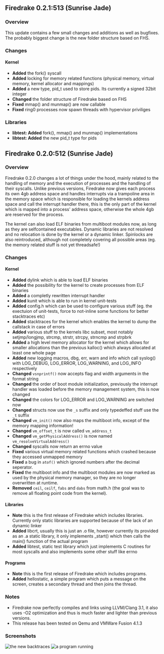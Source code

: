 ## Firedrake 0.2.1:513 (Sunrise Jade)
### Overview
This update contains a few small changes and additions as well as bugfixes. The probably biggest change is the new folder structure based on FHS.

### Changes
#### Kernel
 * **Added** the fork() syscall
 * **Added** locking for memory related functions (physical memory, virtual memory, kernel allocator and mappings)
 * **Added** a new type, pid_t used to store pids. Its currently a signed 32bit integer
 * **Changed** the folder structure of Firedrake based on FHS
 * **Fixed** mmap() and munmap() are now callable
 * **Fixed** ring0 processes now spawn threads with hypervisor priviliges

### Libraries
 * **libtest: Added** fork(), mmap() and munmap() implementations
 * **libtest: Added** the new pid_t type for pids


## Firedrake 0.2.0:512 (Sunrise Jade)
### Overview
Firedrake 0.2.0 changes a lot of things under the hood, mainly related to the handling of memory and the execution of processes and the handling of their syscalls.
Unlike previous versions, Firedrake now gives each process its own 4gb address space and handles interrupts via a trampoline area in the memory space which is responsible for loading the kernels address space and call the interrupt handler there, this is the only part of the kernel which is mapped into a process' address space, otherwise the whole 4gb are reserved for the process.

The kernel can also load ELF binaries from multiboot modules now, as long as they are selfcontained executables. Dynamic libraries are not resolved and no relocation is done by the kernel or a dynamic linker. Spinlocks are also reintroduced, although not completely covering all possible areas (eg. the memory related stuff is not yet threadsafe!)

### Changes
#### Kernel
 * **Added** dylink which is able to load ELF binaries
 * **Added** the possibility for the kernel to create processes from ELF binaries
 * **Added** a completly rewritten interrupt handler
 * **Added** kunit which is able to run in kernel unit-tests
 * **Added** config.h which can be used to configure various stuff (eg. the exectuion of unit-tests, force to not-inline some functions for better stacktraces etc)
 * **Added** stacktraces for the kernel which enables the kernel to dump the callstack in case of errors
 * **Added** various stuff to the kernels libc subset, most notably setjmp/longjmp, strcmp, strstr, strcpy, strncmp and strpbrk
 * **Added** a high level memory allocator for the kernel which allows for smaller allocations than the previous kalloc() which always allocated at least one whole page
 * **Added** new logging macros, dbg, err, warn and info which call syslog() with LOG_DEBUG, LOG_ERROR, LOG_WARNING, and LOG_INFO respectively
 * **Changed** `vsnprintf()` now accepts flag and width arguments in the format string
 * **Changed** the order of boot module initialization, previously the interrupt handler was loaded before the memory management system, this is now changed
 * **Changed** the colors for LOG_ERROR and LOG_WARNING are switched now
 * **Changed** structs now use the `_s` suffix and only typedeffed stuff use the `_t` suffix
 * **Changed** `vm_init()` now also maps the multiboot info, except of the memory mapping information!
 * **Changed** `vm_offset_t` is now called `vm_address_t`
 * **Changed** `vm_getPhysicalAddress()` is now named `vm_resolveVirtualAddress()`
 * **Changed** syscalls now return an errno value
 * **Fixed** various virtual memory related functions which crashed because they accessed unmapped memory
 * **Fixed** a bug in `atof()` which ignored numbers after the decimal seperator.
 * **Fixed** the multiboot info and the multiboot modules are now marked as used by the physical memory manager, so they are no longer overwritten at runtime.
 * **Removed** `ceil`, `ceilf`, `fabs` and `dabs` from math.h (the goal was to remove all floating point code from the kernel).

#### Libraries
 * **Note** this is the first release of Firedrake which includes libraries. Currently only static libraries are supported because of the lack of an dynamic linker
 * **Added** libcrt, usually this is just an .o file, however currently its provided as an .a static library, it only implements _start() which then calls the main() function of the actual program
 * **Added** libtest, static test library which just implements C routines for most syscalls and also implements some other stuff like errno

#### Programs
 * **Note** this is the first release of Firedrake which includes programs.
 * **Added** hellostatic, a simple program which puts a message on the screen, creates a secondary thread and then joins the thread.

### Notes
 * Firedrake now perfectly compiles and links using LLVM/Clang 3.1, it also uses -O2 optimization and thus is much faster and lighter than previous versions.
 * This release has been tested on Qemu and VMWare Fusion 4.1.3

### Screenshots
![the new backtraces](http://widerwille.com/firedrake/firedrake04.png)
![a program running](http://widerwille.com/firedrake/firedrake05.png)
